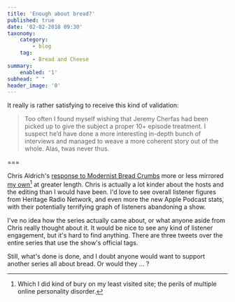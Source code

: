 ```yaml
---
title: 'Enough about bread?'
published: true
date: '02-02-2018 09:30'
taxonomy:
    category:
        - blog
    tag:
        - Bread and Cheese
summary:
    enabled: '1'
subhead: " "
header_image: '0'
---
```

It really is rather satisfying to receive this kind of validation:

> Too often I found myself wishing that Jeremy Cherfas had been picked up to give the subject a proper 10+ episode treatment. I suspect he’d have done a more interesting in-depth bunch of interviews and managed to weave a more coherent story out of the whole. Alas, twas never thus.

===

Chris Aldrich's <a class="u-in-reply-to" href="http://boffosocko.com/2018/01/31/modernist-breadcrumbs-episode-8-breadbox/" >response to Modernist Bread Crumbs</a > more or less mirrored <a class="u-in-reply-to" href="https://www.fornacalia.com/2018/nil-nisi-bonum/" >my own</a >[^1] at greater length. Chris is actually a lot kinder about the hosts and the editing than I would have been. I'd love to see overall listener figures from Heritage Radio Network, and even more the new Apple Podcast stats, with their potentially terrifying graph of listeners abandoning a show.

I've no idea how the series actually came about, or what anyone aside from Chris really thought about it. It would be nice to see any kind of listener engagement, but it's hard to find anything. There are three tweets over the entire series that use the show's official tags.

Still, what's done is done, and I doubt anyone would want to support another series all about bread. Or would they ... ?

[^1]: Which I did kind of bury on my least visited site; the perils of multiple online personality disorder. 

